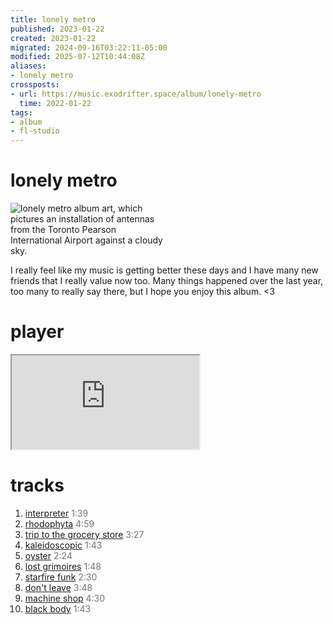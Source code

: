 ```yaml
---
title: lonely metro
published: 2023-01-22
created: 2023-01-22
migrated: 2024-09-16T03:22:11-05:00
modified: 2025-07-12T10:44:08Z
aliases:
- lonely metro
crossposts:
- url: https://music.exodrifter.space/album/lonely-metro
  time: 2022-01-22
tags:
- album
- fl-studio
---
```


# lonely metro

<div style="width: 50%;">

![lonely metro album art, which pictures an installation of antennas from the Toronto Pearson International Airport against a cloudy sky.](cover.png)

</div>

I really feel like my music is getting better these days and I have many new friends that I really value now too. Many things happened over the last year, too many to really say there, but I hope you enjoy this album. <3

# player

<iframe style="max-width: 700px;" src="https://bandcamp.com/EmbeddedPlayer/album=477085509/size=large/bgcol=333333/linkcol=0f91ff/artwork=none/transparent=true/" seamless><a href="https://music.exodrifter.space/album/lonely-metro">lonely metro by exodrifter</a></iframe>

# tracks

1. [interpreter](interpreter.md) <span style="opacity:0.6">1:39</span>
2. [rhodophyta](rhodophyta.md) <span style="opacity:0.6">4:59</span>
3. [trip to the grocery store](trip-to-the-grocery-store.md) <span style="opacity:0.6">3:27</span>
4. [kaleidoscopic](kaleidoscopic.md) <span style="opacity:0.6">1:43</span>
5. [oyster](oyster.md) <span style="opacity:0.6">2:24</span>
6. [lost grimoires](lost-grimoires.md) <span style="opacity:0.6">1:48</span>
7. [starfire funk](starfire-funk.md) <span style="opacity:0.6">2:30</span>
8. [don't leave](dont-leave.md) <span style="opacity:0.6">3:48</span>
9. [machine shop](machine-shop.md) <span style="opacity:0.6">4:30</span>
10. [black body](black-body.md) <span style="opacity:0.6">1:43</span>
